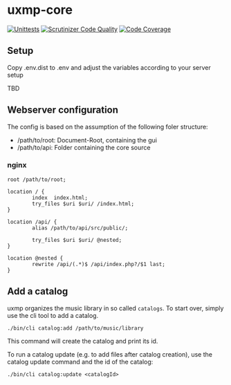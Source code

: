 # uxmp-core

[![Unittests](https://github.com/uxmp/core/actions/workflows/php.yml/badge.svg)](https://github.com/uxmp/core/actions/workflows/php.yml)
[![Scrutinizer Code Quality](https://scrutinizer-ci.com/g/uxmp/core/badges/quality-score.png?b=main)](https://scrutinizer-ci.com/g/usox/json-schema-api/?branch=master)
[![Code Coverage](https://scrutinizer-ci.com/g/uxmp/core/badges/coverage.png?b=main)](https://scrutinizer-ci.com/g/uxmp/core/?branch=main)

## Setup

Copy .env.dist to .env and adjust the variables according to your server setup

TBD

## Webserver configuration

The config is based on the assumption of the following foler structure:

- /path/to/root: Document-Root, containing the gui
- /path/to/api: Folder containing the core source

### nginx

```
root /path/to/root;

location / {
        index  index.html;
        try_files $uri $uri/ /index.html;
}

location /api/ {
        alias /path/to/api/src/public/;
        
        try_files $uri $uri/ @nested;
}

location @nested {
        rewrite /api/(.*)$ /api/index.php?/$1 last;
}
```

## Add a catalog

uxmp organizes the music library in so called `catalogs`. To start over, simply
use the cli tool to add a catalog.

```shell
./bin/cli catalog:add /path/to/music/library
```

This command will create the catalog and print its id.

To run a catalog update (e.g. to add files after catalog creation), use the catalog update command
and the id of the catalog:

```shell
./bin/cli catalog:update <catalogId>
```